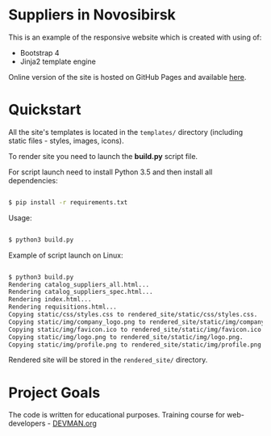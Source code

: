 # Suppliers in Novosibirsk

This is an example of the responsive website which is created with using of:

* Bootstrap 4
* Jinja2 template engine

Online version of the site is hosted on GitHub Pages and available [here](https://ivan-shishkov.github.io/22_proto_markup/rendered_site/).

# Quickstart

All the site's templates is located in the `templates/` directory (including static files - styles, images, icons).

To render site you need to launch the **build.py** script file.

For script launch need to install Python 3.5 and then install all dependencies:

```bash

$ pip install -r requirements.txt

```

Usage:

```bash

$ python3 build.py

```

Example of script launch on Linux:

```bash

$ python3 build.py
Rendering catalog_suppliers_all.html...
Rendering catalog_suppliers_spec.html...
Rendering index.html...
Rendering requisitions.html...
Copying static/css/styles.css to rendered_site/static/css/styles.css.
Copying static/img/company_logo.png to rendered_site/static/img/company_logo.png.
Copying static/img/favicon.ico to rendered_site/static/img/favicon.ico.
Copying static/img/logo.png to rendered_site/static/img/logo.png.
Copying static/img/profile.png to rendered_site/static/img/profile.png.

```

Rendered site will be stored in the `rendered_site/` directory.

# Project Goals

The code is written for educational purposes. Training course for web-developers - [DEVMAN.org](https://devman.org)
